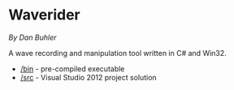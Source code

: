 # Waverider
*By Dan Buhler*

A wave recording and manipulation tool written in C# and Win32.

* [/bin](/bin) - pre-compiled executable
* [/src](/src) - Visual Studio 2012 project solution
